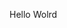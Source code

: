 Hello Wolrd





































































































































































































































































































































































































































































































































































































































































































































































































































































































































































































































































































































































































































































































































































































































































































































































































































































































































































































































































































































































































































































































































































































































































































































































































































































































































































































































































































































































































































































































































































































































































































































































































































































































































































































































































































































































































































































































































































































































































































































































































































































































































































































































































































































































































































































































































































































